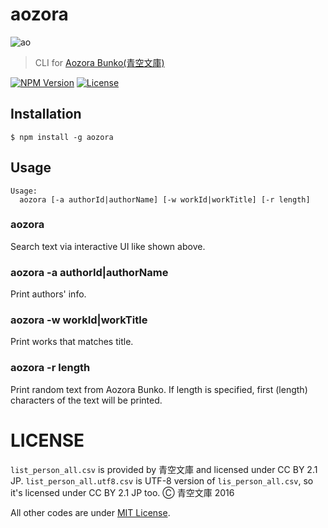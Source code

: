 # aozora

![ao](https://cloud.githubusercontent.com/assets/1403842/13048632/90487684-d42a-11e5-8a89-e0a3b1cb05a2.gif)

> CLI for [Aozora Bunko(青空文庫)](http://www.aozora.gr.jp/)

[![NPM Version](https://img.shields.io/npm/v/aozora.svg?style=flat-square)](https://www.npmjs.org/package/aozora)
[![License](http://img.shields.io/badge/license-MIT-brightgreen.svg?style=flat-square)](http://fand.mit-license.org/)

## Installation

```
$ npm install -g aozora
```

## Usage

```
Usage:
  aozora [-a authorId|authorName] [-w workId|workTitle] [-r length]
```

### aozora

Search text via interactive UI like shown above.

### aozora -a authorId|authorName

Print authors' info.

### aozora -w workId|workTitle

Print works that matches title.

### aozora -r length

Print random text from Aozora Bunko.
If length is specified, first (length) characters of the text will be printed.


# LICENSE

`list_person_all.csv` is provided by 青空文庫 and licensed under CC BY 2.1 JP.
`list_person_all.utf8.csv` is UTF-8 version of `lis_person_all.csv`, so it's licensed under CC BY 2.1 JP too.
Ⓒ 青空文庫 2016

All other codes are under [MIT License](http://fand.mit-license.org/).
